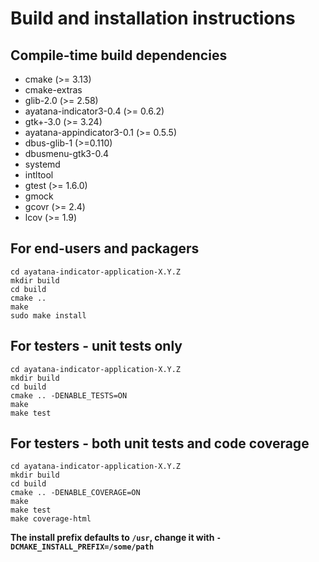 # Build and installation instructions

## Compile-time build dependencies

 - cmake (>= 3.13)
 - cmake-extras
 - glib-2.0 (>= 2.58)
 - ayatana-indicator3-0.4 (>= 0.6.2)
 - gtk+-3.0 (>= 3.24)
 - ayatana-appindicator3-0.1 (>= 0.5.5)
 - dbus-glib-1 (>=0.110)
 - dbusmenu-gtk3-0.4
 - systemd
 - intltool
 - gtest (>= 1.6.0)
 - gmock
 - gcovr (>= 2.4)
 - lcov (>= 1.9)

## For end-users and packagers

```
cd ayatana-indicator-application-X.Y.Z
mkdir build
cd build
cmake ..
make
sudo make install
```
## For testers - unit tests only

```
cd ayatana-indicator-application-X.Y.Z
mkdir build
cd build
cmake .. -DENABLE_TESTS=ON
make
make test
```
## For testers - both unit tests and code coverage

```
cd ayatana-indicator-application-X.Y.Z
mkdir build
cd build
cmake .. -DENABLE_COVERAGE=ON
make
make test
make coverage-html
```
**The install prefix defaults to `/usr`, change it with `-DCMAKE_INSTALL_PREFIX=/some/path`**
